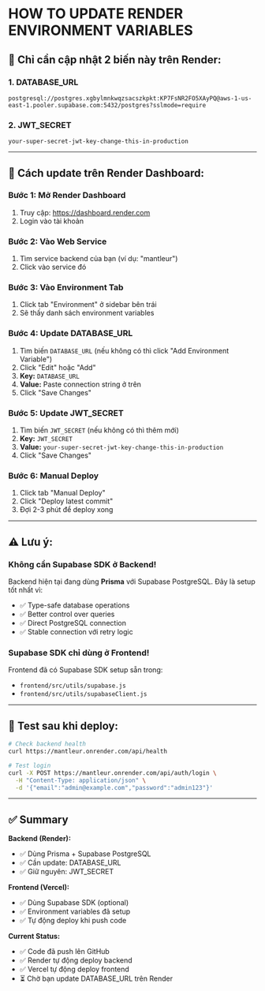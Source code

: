 # HOW TO UPDATE RENDER ENVIRONMENT VARIABLES

## 🎯 Chỉ cần cập nhật 2 biến này trên Render:

### 1. DATABASE_URL
```env
postgresql://postgres.xgbylmnkwqzsacszkpkt:KP7FsNR2FO5XAyPQ@aws-1-us-east-1.pooler.supabase.com:5432/postgres?sslmode=require
```

### 2. JWT_SECRET  
```env
your-super-secret-jwt-key-change-this-in-production
```

---

## 📱 Cách update trên Render Dashboard:

### Bước 1: Mở Render Dashboard
1. Truy cập: https://dashboard.render.com
2. Login vào tài khoản

### Bước 2: Vào Web Service
1. Tìm service backend của bạn (ví dụ: "mantleur")
2. Click vào service đó

### Bước 3: Vào Environment Tab
1. Click tab "Environment" ở sidebar bên trái
2. Sẽ thấy danh sách environment variables

### Bước 4: Update DATABASE_URL
1. Tìm biến `DATABASE_URL` (nếu không có thì click "Add Environment Variable")
2. Click "Edit" hoặc "Add"
3. **Key:** `DATABASE_URL`
4. **Value:** Paste connection string ở trên
5. Click "Save Changes"

### Bước 5: Update JWT_SECRET
1. Tìm biến `JWT_SECRET` (nếu không có thì thêm mới)
2. **Key:** `JWT_SECRET`
3. **Value:** `your-super-secret-jwt-key-change-this-in-production`
4. Click "Save Changes"

### Bước 6: Manual Deploy
1. Click tab "Manual Deploy"
2. Click "Deploy latest commit"
3. Đợi 2-3 phút để deploy xong

---

## ⚠️ Lưu ý:

### Không cần Supabase SDK ở Backend!
Backend hiện tại đang dùng **Prisma** với Supabase PostgreSQL. Đây là setup tốt nhất vì:
- ✅ Type-safe database operations
- ✅ Better control over queries
- ✅ Direct PostgreSQL connection
- ✅ Stable connection với retry logic

### Supabase SDK chỉ dùng ở Frontend!
Frontend đã có Supabase SDK setup sẵn trong:
- `frontend/src/utils/supabase.js`
- `frontend/src/utils/supabaseClient.js`

---

## 🧪 Test sau khi deploy:

```bash
# Check backend health
curl https://mantleur.onrender.com/api/health

# Test login
curl -X POST https://mantleur.onrender.com/api/auth/login \
  -H "Content-Type: application/json" \
  -d '{"email":"admin@example.com","password":"admin123"}'
```

---

## ✅ Summary

**Backend (Render):**
- ✅ Dùng Prisma + Supabase PostgreSQL
- ✅ Cần update: DATABASE_URL
- ✅ Giữ nguyên: JWT_SECRET

**Frontend (Vercel):**
- ✅ Dùng Supabase SDK (optional)
- ✅ Environment variables đã setup
- ✅ Tự động deploy khi push code

**Current Status:**
- ✅ Code đã push lên GitHub
- ✅ Render tự động deploy backend
- ✅ Vercel tự động deploy frontend
- ⏳ Chờ bạn update DATABASE_URL trên Render


